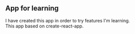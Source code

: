 ## App for learning

I have created this app in order to try features I'm learning.  
This app based on create-react-app.
